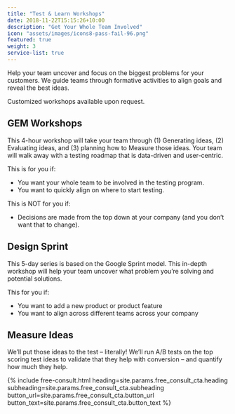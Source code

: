 ```yaml
---
title: "Test & Learn Workshops"
date: 2018-11-22T15:15:26+10:00
description: "Get Your Whole Team Involved"
icon: "assets/images/icons8-pass-fail-96.png"
featured: true
weight: 3
service-list: true
---
```


Help your team uncover and focus on the biggest problems for your customers. We guide teams through formative activities to align goals and reveal the best ideas.

Customized workshops available upon request.

## GEM Workshops

This 4-hour workshop will take your team through (1) Generating ideas, (2) Evaluating ideas, and (3) planning how to Measure those ideas. Your team will walk away with a testing roadmap that is data-driven and user-centric.

This is for you if:

- You want your whole team to be involved in the testing program.
- You want to quickly align on where to start testing.

This is NOT for you if:

- Decisions are made from the top down at your company (and you don’t want that to change).

## Design Sprint

This 5-day series is based on the Google Sprint model. This in-depth workshop will help your team uncover what problem you’re solving and potential solutions.

This for you if:

- You want to add a new product or product feature
- You want to align across different teams across your company

## Measure Ideas

We’ll put those ideas to the test – literally! We’ll run A/B tests on the top scoring test ideas to validate that they help with conversion – and quantify how much they help.

{% include free-consult.html heading=site.params.free_consult_cta.heading
subheading=site.params.free_consult_cta.subheading
button_url=site.params.free_consult_cta.button_url
button_text=site.params.free_consult_cta.button_text %}
